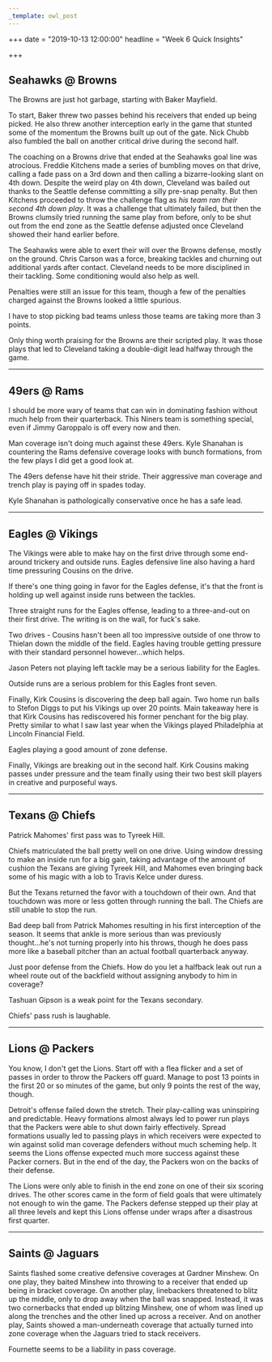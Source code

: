 ```yaml
---
_template: owl_post
---
```


+++
date = "2019-10-13 12:00:00"
headline = "Week 6 Quick Insights"

+++
## Seahawks @ Browns

The Browns are just hot garbage, starting with Baker Mayfield.

To start, Baker threw two passes behind his receivers that ended up being picked. He also threw another interception early in the game that stunted some of the momentum the Browns built up out of the gate. Nick Chubb also fumbled the ball on another critical drive during the second half.

The coaching on a Browns drive that ended at the Seahawks goal line was atrocious. Freddie Kitchens made a series of bumbling moves on that drive, calling a fade pass on a 3rd down and then calling a bizarre-looking slant on 4th down. Despite the weird play on 4th down, Cleveland was bailed out  thanks to the Seattle defense committing a silly pre-snap penalty. But then Kitchens proceeded to throw the challenge flag as _his team ran their second 4th down play_. It was a challenge that ultimately failed, but then the Browns clumsily tried running the same play from before, only to be shut out from the end zone as the Seattle defense adjusted once Cleveland showed their hand earlier before.

The Seahawks were able to exert their will over the Browns defense, mostly on the ground. Chris Carson was a force, breaking tackles and churning out additional yards after contact. Cleveland needs to be more disciplined in their tackling. Some conditioning would also help as well.

Penalties were still an issue for this team, though a few of the penalties charged against the Browns looked a little spurious.

I have to stop picking bad teams unless those teams are taking more than 3 points.

Only thing worth praising for the Browns are their scripted play. It was those plays that led to Cleveland taking a double-digit lead halfway through the game.

***

## 49ers @ Rams

I should be more wary of teams that can win in dominating fashion without much help from their quarterback. This Niners team is something special, even if Jimmy Garoppalo is off every now and then.

Man coverage isn't doing much against these 49ers. Kyle Shanahan is countering the Rams defensive coverage looks with bunch formations, from the few plays I did get a good look at.

The 49ers defense have hit their stride. Their aggressive man coverage and trench play is paying off in spades today.

Kyle Shanahan is pathologically conservative once he has a safe lead.

***

## Eagles @ Vikings

The Vikings were able to make hay on the first drive through some end-around trickery and outside runs. Eagles defensive line also having a hard time pressuring Cousins on the drive.

If there's one thing going in favor for the Eagles defense, it's that the front is holding up well against inside runs between the tackles.

Three straight runs for the Eagles offense, leading to a three-and-out on their first drive. The writing is on the wall, for fuck's sake.

Two drives - Cousins hasn't been all too impressive outside of one throw to Thielan down the middle of the field. Eagles having trouble getting pressure with their standard personnel however...which helps.

Jason Peters not playing left tackle may be a serious liability for the Eagles.

Outside runs are a serious problem for this Eagles front seven.

Finally, Kirk Cousins is discovering the deep ball again. Two home run balls to Stefon Diggs to put his Vikings up over 20 points. Main takeaway here is that Kirk Cousins has rediscovered his former penchant for the big play. Pretty similar to what I saw last year when the Vikings played Philadelphia at Lincoln Financial Field.

Eagles playing a good amount of zone defense.

Finally, Vikings are breaking out in the second half. Kirk Cousins making passes under pressure and the team finally using their two best skill players in creative and purposeful ways.

***

## Texans @ Chiefs

Patrick Mahomes' first pass was to Tyreek Hill.

Chiefs matriculated the ball pretty well on one drive. Using window dressing to make an inside run for a big gain, taking advantage of the amount of cushion the Texans are giving Tyreek Hill, and Mahomes even bringing back some of his magic with a lob to Travis Kelce under duress.

But the Texans returned the favor with a touchdown of their own. And that touchdown was more or less gotten through running the ball. The Chiefs are still unable to stop the run.

Bad deep ball from Patrick Mahomes resulting in his first interception of the season. It seems that ankle is more serious than was previously thought...he's not turning properly into his throws, though he does pass more like a baseball pitcher than an actual football quarterback anyway.

Just poor defense from the Chiefs. How do you let a halfback leak out run a wheel route out of the backfield without assigning anybody to him in coverage?

Tashuan Gipson is a weak point for the Texans secondary.

Chiefs' pass rush is laughable.

***

## Lions @ Packers

You know, I don't get the Lions. Start off with a flea flicker and a set of passes in order to throw the Packers off guard. Manage to post 13 points in the first 20 or so minutes of the game, but only 9 points the rest of the way, though.

Detroit's offense failed down the stretch. Their play-calling was uninspiring and predictable. Heavy formations almost always led to power run plays that the Packers were able to shut down fairly effectively. Spread formations usually led to passing plays in which receivers were expected to win against solid man coverage defenders without much scheming help. It seems the Lions offense expected much more success against these Packer corners. But in the end of the day, the Packers won on the backs of their defense.

The Lions were only able to finish in the end zone on one of their six scoring drives. The other scores came in the form of field goals that were ultimately not enough to win the game. The Packers defense stepped up their play at all three levels and kept this Lions offense under wraps after a disastrous first quarter.

***

## Saints @ Jaguars

Saints flashed some creative defensive coverages at Gardner Minshew. On one play, they baited Minshew into throwing to a receiver that ended up being in bracket coverage. On another play, linebackers threatened to blitz up the middle, only to drop away when the ball was snapped. Instead, it was two cornerbacks that ended up blitzing Minshew, one of whom was lined up along the trenches and the other lined up across a receiver. And on another play, Saints showed a man-underneath coverage that actually turned into zone coverage when the Jaguars tried to stack receivers.

Fournette seems to be a liability in pass coverage.
